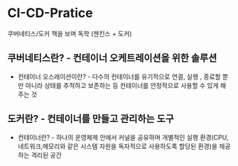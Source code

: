 # CI-CD-Pratice
쿠버네티스/도커 책을 보며 독학 (젠킨스 + 도커)


## 쿠버네티스란? - 컨테이너 오케트레이션을 위한 솔루션
- 컨테이너 오스레이션이란? - 다수의 컨테이너를 유기적으로 연결, 실행 , 종료할 뿐만 아니라 상태를 추적하고 보존하는 등 컨테이너를 안정적으로 사용할 수 있게 해주는 것


## 도커란? - 컨테이너를 만들고 관리하는 도구
- 컨테이너란? - 하나의 운영체제 안에서 커널을 공유하며 개별적인 실행 환경(CPU,네트워크,메모리와 같은 시스템 자원을 독자적으로 사용하도록 할당된 환경)을 제공하는 격리된 공간